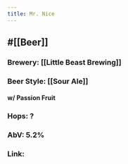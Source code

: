 ```yaml
---
title: Mr. Nice
---
```


## #[[Beer]]
### Brewery: [[Little Beast Brewing]]

### Beer Style: [[Sour Ale]]
#### w/ Passion Fruit

### Hops: ?

### AbV: 5.2%

### Link: 
